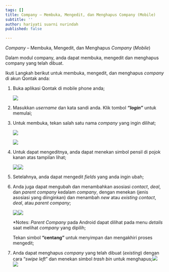 ```yaml
---
tags: []
title: Company – Membuka, Mengedit, dan Menghapus Company (Mobile)
subtitle: ''
author: hariyati suarni nurindah
published: false

---
```

_Company_ – Membuka, Mengedit, dan Menghapus _Company_ (_Mobile_)

Dalam modul company, anda dapat membuka, mengedit dan menghapus company yang telah dibuat.

Ikuti Langkah berikut untuk membuka, mengedit, dan menghapus _company_ di akun Qontak anda:

1. Buka aplikasi Qontak di mobile phone anda;

   ![](/uploads/gambar-1.png)
2. Masukkan _username_ dan kata sandi anda. Klik tombol **_“login”_** untuk memulai;
3. Untuk membuka, tekan salah satu nama _company_ yang ingin dilihat;

   ![](/uploads/gambar-2.png)

   ![](/uploads/gambar-4.png)
4. Untuk dapat mengeditnya, anda dapat menekan simbol pensil di pojok kanan atas tampilan lihat;

   ![](/uploads/gambar-5.png)![](/uploads/gambar-6.png)
5. Setelahnya, anda dapat mengedit _fields_ yang anda ingin ubah;
6. Anda juga dapat mengubah dan menambahkan asosiasi _contact_, _deal_, dan _parent company_ kedalam _company_, dengan menekan (jenis asosiasi yang diinginkan) dan menambah _new_ atau _existing contact_, _deal_, atau _parent company_;

   ![](/uploads/gambar-7.png)![](/uploads/gambar-8.png)

   \*Notes: _Parent Company_ pada Android dapat dilihat pada menu _details_ saat melihat _company_ yang dipilih;

   Tekan simbol **“centang”** untuk menyimpan dan mengakhiri proses mengedit;
7. Anda dapat menghapus _company_ yang telah dibuat (_existing_) dengan cara “_swipe left_” dan menekan simbol _trash bin_ untuk menghapus;![](/uploads/gambar-11.png)  
   ![](/uploads/gambar-12.png)

> 